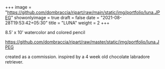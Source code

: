 +++
image = "https://github.com/dombraccia/ripart/raw/main/static/img/portfolio/luna.JPEG"
showonlyimage = true
draft = false
date = "2021-08-28T19:53:42+05:30"
title = "LUNA"
weight = 2
+++

8.5' x 10' watercolor and colored pencil
<!--more-->

https://github.com/dombraccia/ripart/raw/master/static/img/portfolio/luna.JPEG

created as a commission. inspired by a 4 week old chocolate labradore retriever.

